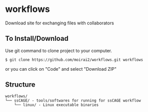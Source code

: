 # workflows
Download site for exchanging files with collaborators

## To Install/Download

Use git command to clone project to your computer.

```shell
$ git clone https://github.com/moirai2/workflows.git workflows
```
or you can click on "Code" and select "Download ZIP"

## Structure
```
workflows/
└── ssCAGE/ - tools/softwares for running for ssCAGE workflow
    └── linux/ - Linux executable binaries
